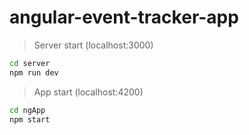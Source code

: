 # angular-event-tracker-app

> Server start (localhost:3000)
```bash
cd server
npm run dev
````
> App start (localhost:4200)
```bash
cd ngApp
npm start
```
